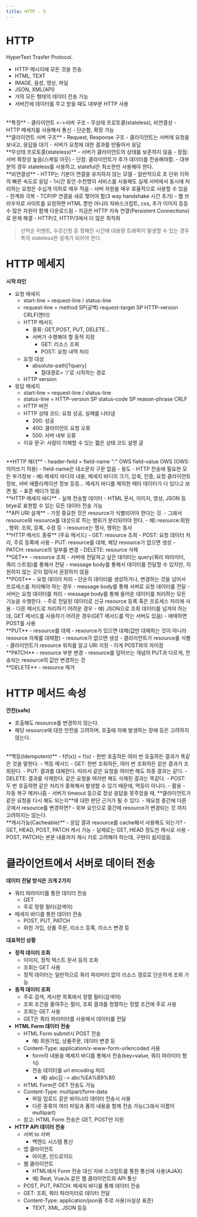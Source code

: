 ```yaml
---
title: HTTP - 3
---
```


# HTTP
HyperText Trasfer Protocol.
- HTTP 메시지에 모든 것을 전송.
- HTML, TEXT
- IMAGE, 음성, 영상, 파일
- JSON, XML(API)
- 거의 모든 형태의 데이터 전송 가능
- 서버간에 데이터를 주고 받을 때도 대부분 HTTP 사용

<br/>
**특징**   
- 클라이언트 <->서버 구조
- 무상태 프로토콜(stateless), 비연결성
- HTTP 메세지를 사용해서 통신
- 단순함, 확장 가능

<br/>
**클라이언트 서버 구조**   
- Request, Response 구조
- 클라이언트는 서버에 요청을 보내고, 응답을 대기
- 서버가 요청에 대한 결과를 만들어서 응답

<br/>
**무상태 프로토콜(stateless)**   
- 서버가 클라이언트의 상태를 보존하지 않음
- 장점: 서버 확장성 높음(스케일 아웃)
- 단점: 클라이언트가 추가 데이터를 전송해야함.
- 대부분의 경우 stateless를 사용하고, stateful은 최소한만 사용해야 한다.

<br/>
**비연결성**
- HTTP는 기본이 연결을 유지하지 않는 모델
- 일반적으로 초 단위 이하의 빠른 속도로 응답
- 1시간 동안 수천명이 서비스를 사용해도 실제 서버에서 동시에 처리하는 요청은 수십개 이하로 매우 적음
- 서버 자원을 매우 효율적으로 사용할 수 있음
- 한계와 극복
	- TCP/IP 연결을 새로 맺어야 함(3 way handshake 시간 추가)
	- 웹 브라우저로 사이트를 요청하면 HTML 뿐만 아니라 자바스크립트, css, 추가 이미지 등등 수 많은 자원이 함께 다운로드됨
	- 지금은 HTTP 지속 연결(Persistent Connections)로 문제 해결
	- HTTP/2, HTTP/3에서 더 많은 최적화

> 선착순 이벤트, 수강신청 등 정해진 시간에 대용량 트래픽이 발생할 수 있는 경우 특히 stateless한 설계가 되어야 한다.

# HTTP 메세지
**시작 라인**   
- 요청 메세지
	- start-line = request-line / status-line
	- request-line = method SP(공백) request-target SP HTTP-version CRLF(엔터)
	- HTTP 메서드
		- 종류: GET,POST, PUT, DELETE...
		- 서버가 수행해야 할 동작 지정
			- GET: 리소스 조회
			- POST: 요청 내역 처리
	- 요청 대상
		- absolute-path[?query]
			- 절대경로= '/'로 시작하는 경로
	- HTTP version
- 응답 메세지
	- start-line = request-line / status-line
	- status-line = HTTP-version SP status-code SP reason-phrase CRLF
	- HTTP 버전
	- HTTP 상태 코드: 요청 성공, 실패를 나타냄
		- 200: 성공
		- 400: 클라이언트 요청 오류
		- 500: 서버 내부 오류
	- 이유 문구: 사람이 이해할 수 있는 짧은 상태 코드 설명 글

<br/>
**HTTP 헤더**   
- header-feild = field-name ":" OWS field-value OWS   (OWS: 띄어쓰기 허용)
- field-name은 대소문자 구문 없음
- 용도
	- HTTP 전송에 필요한 모든 부가정보
		- 예) 메세지 바디의 내용, 메세지 바디의 크기, 압축, 인증, 요청 클라이언트 정보, 서버 애플리케이션 정보 등등... 메세지 바디를 제외한 메타 데이터가 다 있다고 보면 됨.
	- 표준 헤더가 많음

<br/>
**HTTP 메세지 바디**   
- 실제 전송할 데이터
- HTML 문서, 이미지, 영상, JSON 등 btye로 표현할 수 있는 모든 데이터 전송 가능

<br/>
**API URI 설계**   
- 가장 중요한 것은 resource가 식별되어야 한다는 것.
- 그래서 resource와 resource를 대상으로 하는 행위가 분리되어야 한다.
	- 예) resource:회원 , 행위: 조회, 등록, 수정 등
- resource는 명사, 행위는 동사

<br/>
**HTTP 메서드 종류**   
(주요 메서드)   
- GET: resource 조회
- POST: 요청 데이터 처리, 주로 등록에 사용
- PUT: resource를 대체, 해당 resource가 없으면 생성
- PATCH: resource의 일부를 변경
- DELETE: resource 삭제

<br/>
**GET**   
- resource 조회
- 서버에 전달하고 싶은 데이터는 query(쿼리 파라미터, 쿼리 스트링)를 통해서 전달
- message body를 통해서 데이터를 전달할 수 있지만, 지원하지 않는 곳이 많아서 권장하지 않음

<br/>
**POST**   
- 요청 데이터 처리
	- 단순히 데이터를 생성하거나, 변경하는 것을 넘어서 프로세스를 처리해야 하는 경우
- message body를 통해 서버로 요청 데이터를 전달
- 서버는 요청 데이터를 처리
	- message body를 통해 들어온 데이터를 처리하는 모든 기능을 수행한다.
- 주로 전달된 데이터로 신규 resource 등록 혹은 프로세스 처리에 사용
- 다른 메서드로 처리하기 어려운 경우
	- 예) JSON으로 조회 데이터를 넘겨야 하는데, GET 메서드를 사용하기 어려운 경우(GET 메서드를 막는 서버도 있음)
	- 애매하면 POST를 사용

<br/>
**PUT**   
- resource를 대체
	- resource가 있으면 대체(값만 대체하는 것이 아니라 resource 자체를 대체함)
	- resource가 없으면 생성
- 클라이언트가 resource를 식별
	- 클라이언트가 resource 위치를 알고 URI 지정
	- 이게 POST와의 차이점

<br/>
**PATCH**   
- resource 부분 변경
- resource를 덮어쓰는 개념의 PUT과 다르게, 전송되는 resource의 값만 변경하는 것

<br/>
**DELETE**   
- resource 제거



# HTTP 메서드 속성
**안전(safe)**   
- 호출해도 resource를 변경하지 않는다.
- 해당 resource에 대한 안전을 고려하며, 호출에 의해 발생하는 장애 등은 고려하지 않는다.

<br/>
**멱등(Idempotent)**   
- f(f(x)) = f(x)
- 한번 호출하든 여러 번 호출하든 결과가 똑같은 것을 말한다.
- 멱등 메서드
	- GET: 한번 조회하든, 여러 번 조회하든 같은 결과가 조회된다.
	- PUT: 결과를 대체한다. 따라서 같은 요청을 여러번 해도 최종 결과는 같다.
	- DELETE: 결과를 삭제한다. 같은 요청을 여러번 해도 삭제된 결과는 똑같다.
	- POST: 두 번 호출하면 같은 처리가 중복해서 발생할 수 있기 때문에, 멱등이 아니다.
- 활용
	- 자동 복구 메커니즘
	- 서버가 timeout 등으로 정상 응답을 못주었을 때, **클라이언트가 같은 요청을 다시 해도 되는지**에 대한 판단 근거가 될 수 있다.
- 재요청 중간에 다른 곳에서 resource를 변경하면?
	- 외부 요인으로 중간에 resource가 변경되는 것 까지 고려하지는 않는다.

<br/>
**캐시가능(Cacheable)**   
- 응답 결과 resource를 cache해서 사용해도 되는가?
- GET, HEAD, POST, PATCH 캐시 가능
- 실제로는 GET, HEAD 정도만 캐시로 사용
	- POST, PATCH는 본문 내용까지 캐시 키로 고려해야 하는데, 구현이 쉽지않음.


# 클라이언트에서 서버로 데이터 전송
**데이터 전달 방식은 크게 2가지**   
- 쿼리 파라미터를 통한 데이터 전송
	- GET
	- 주로 정렬 필터(검색어)
- 메세지 바디를 통한 데이터 전송
	- POST, PUT, PATCH
	- 회원 가입, 상품 주문, 리소스 등록, 리소스 변경 등

**대표적인 상황**   
- **정적 데이터 조회**
	- 이미지, 정적 텍스트 문서 등의 조회
	- 조회는 GET 사용
	- 정적 데이터는 일반적으로 쿼리 파라미터 없이 리소스 경로로 단순하게 조회 가능
- **동적 데이터 조회**
	- 주로 검색, 게시판 목록에서 정렬 필터(검색어)
	- 조회 조건을 줄여주는 필터, 조회 결과를 정렬하는 정렬 조건에 주로 사용
	- 조회는 GET 사용
	- GET은 쿼리 파라미터를 사용해서 데이터를 전달
- **HTML Form 데이터 전송**
	- HTML Form submit시 POST 전송
		- 예) 회원가입, 상품주문, 데이터 변경 등
	- Content-Type: application/x-www-form-urlencoded 사용
		- form의 내용을 메세지 바디를 통해서 전송(key=value, 쿼리 파라미터 형식)
		- 전송 데이터를 url encoding 처리
			- 예) abc김 -> abc%EA%B9%80
	- HTML Form은 GET 전송도 가능
	- Content-Type: multipart/form-data
		- 파일 업로드 같은 바이너리 데이터 전송시 사용
		- 다른 종류의 여러 파일과 폼의 내용을 함께 전송 가능(그래서 이름이 multipart)
	- 참고: HTML Form 전송은 GET, POST만 지원
- **HTTP API 데이터 전송**
	- 서버 to 서버
		- 백엔드 시스템 통신
	- 앱 클라이언트
		- 아이폰, 안드로이드
	- 웹 클라이언트
		- HTML에서 Form 전송 대신 자바 스크립트를 통한 통신에 사용(AJAX)
		- 예) Reat, VueJs 같은 웹 클라이언트와 API 통신
	- POST, PUT, PATCH: 메세지 바디를 통해 데이터 전송
	- GET: 조회, 쿼리 파라미터로 데이터 전달
	- Content-Type: application/json을 주로 사용(사실상 표준)
		- TEXT, XML, JSON 등등
